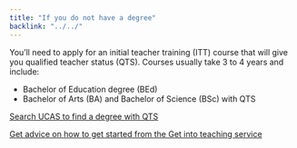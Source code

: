 ```yaml
---
title: "If you do not have a degree"
backlink: "../../"
---
```


You’ll need to apply for an initial teacher training (ITT) course that will give you qualified teacher status (QTS). Courses usually take 3 to 4 years and include:

  - Bachelor of Education degree (BEd)
  - Bachelor of Arts (BA) and Bachelor of Science (BSc) with QTS

[Search UCAS to find a degree with QTS](# "external")

[Get advice on how to get started from the Get into teaching service](# "external")

